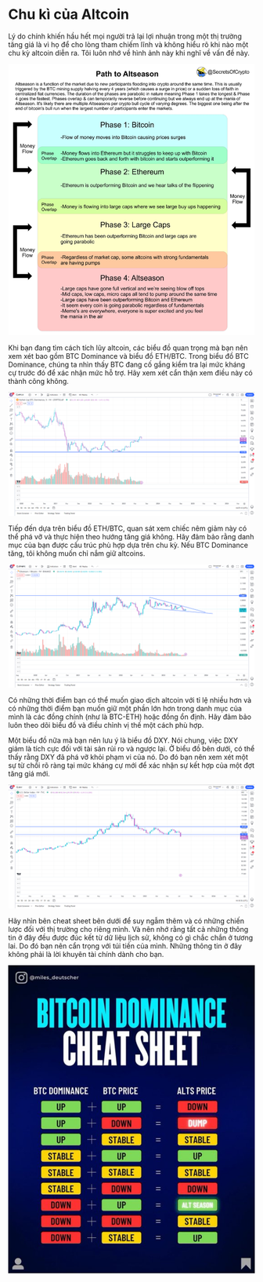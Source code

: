 # Chu kì của Altcoin

Lý do chính khiến hầu hết mọi người trả lại lợi nhuận trong một thị trường tăng giá là vì họ để cho lòng tham chiếm lĩnh và không hiểu rõ khi nào một chu kỳ altcoin diễn ra. Tôi luôn nhớ về hình ảnh này khi nghĩ về vấn đề này.

![Altcoin SS](images/chu-ki-altcoin.jpg)

Khi bạn đang tìm cách tích lũy altcoin, các biểu đồ quan trọng mà bạn nên xem xét bao gồm BTC Dominance và biểu đồ ETH/BTC. Trong biểu đồ BTC Dominance, chúng ta nhìn thấy BTC đang cố gắng kiểm tra lại mức kháng cự trước đó để xác nhận mức hỗ trợ. Hãy xem xét cẩn thận xem điều này có thành công không.

![BTC Dominance](images/BTC-Dominance.png)

Tiếp đến dựa trên biểu đồ ETH/BTC, quan sát xem chiếc nêm giảm này có thể phá vỡ và thực hiện theo hướng tăng giá không. Hãy đảm bảo rằng danh mục của bạn được cấu trúc phù hợp dựa trên chu kỳ. Nếu BTC Dominance tăng, tôi không muốn chỉ nắm giữ altcoins.

![Biểu đồ giá ETH-BTC](images/ETH-BTC_chart.png)

Có những thời điểm bạn có thể muốn giao dịch altcoin với tỉ lệ nhiều hơn và có những thời điểm bạn muốn giữ một phần lớn hơn trong danh mục của mình là các đồng chính (như là BTC-ETH) hoặc đồng ổn định. Hãy đảm bảo luôn theo dõi biểu đồ và điều chỉnh vị thế một cách phù hợp.

Một biểu đồ nữa mà bạn nên lưu ý là biểu đồ DXY. Nói chung, việc DXY giảm là tích cực đối với tài sản rủi ro và ngược lại. Ở biểu đồ bên dưới, có thể thấy rằng DXY đã phá vỡ khỏi phạm vi của nó. Do đó bạn nên xem xét một sự từ chối rõ ràng tại mức kháng cự mới để xác nhận sự kết hợp của một đợt tăng giá mới.

![Biểu đồ DXY](images/DXY_chart.png)

Hãy nhìn bên cheat sheet bên dưới để suy ngẫm thêm và có những chiến lược đối với thị trường cho riêng mình. Và nên nhớ rằng tất cả những thông tin ở đây đều được đúc kết từ dữ liệu lịch sử, không có gì chắc chắn ở tương lai. Do đó bạn nên cẩn trọng với túi tiền của mình. Những thông tin ở đây không phải là lời khuyên tài chính dành cho bạn.

![BTC Dominance cheat sheet](images/BTC_dominance_cheat_sheet.jpg)